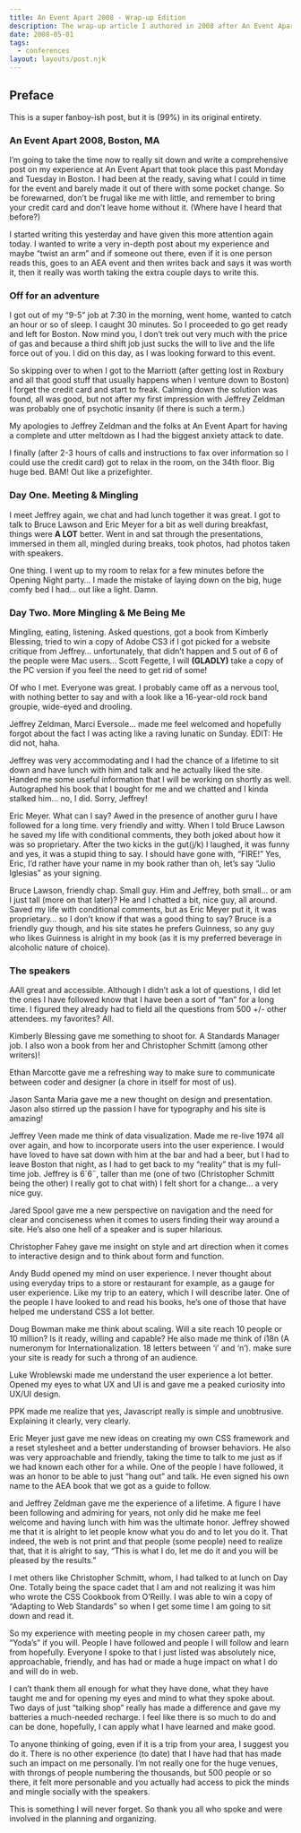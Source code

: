 ```yaml
---
title: An Event Apart 2008 - Wrap-up Edition
description: The wrap-up article I authored in 2008 after An Event Apart.
date: 2008-05-01
tags:
  - conferences
layout: layouts/post.njk
---
```


## Preface

This is a super fanboy-ish post, but it is (99%) in its original entirety.

### An Event Apart 2008, Boston, MA

I’m going to take the time now to really sit down and write a comprehensive post on my experience at An Event Apart that took place this past Monday and Tuesday in Boston. I had been at the ready, saving what I could in time for the event and barely made it out of there with some pocket change. So be forewarned, don’t be frugal like me with little, and remember to bring your credit card and don’t leave home without it. (Where have I heard that before?)

I started writing this yesterday and have given this more attention again today. I wanted to write a very in-depth post about my experience and maybe &ldquo;twist an arm&rdquo; and if someone out there, even if it is one person reads this, goes to an AEA event and then writes back and says it was worth it, then it really was worth taking the extra couple days to write this.

### Off for an adventure

I got out of my &ldquo;9-5&rdquo; job at 7:30 in the morning, went home, wanted to catch an hour or so of sleep. I caught 30 minutes. So I proceeded to go get ready and left for Boston. Now mind you, I don’t trek out very much with the price of gas and because a third shift job just sucks the will to live and the life force out of you. I did on this day, as I was looking forward to this event.

So skipping over to when I got to the Marriott (after getting lost in Roxbury and all that good stuff that usually happens when I venture down to Boston) I forget the credit card and start to freak. Calming down the solution was found, all was good, but not after my first impression with Jeffrey Zeldman was probably one of psychotic insanity (if there is such a term.)

My apologies to Jeffrey Zeldman and the folks at An Event Apart for having a complete and utter meltdown as I had the biggest anxiety attack to date.

I finally (after 2-3 hours of calls and instructions to fax over information so I could use the credit card) got to relax in the room, on the 34th floor. Big huge bed. BAM! Out like a prizefighter.

### Day One. Meeting & Mingling

I meet Jeffrey again, we chat and had lunch together it was great. I got to talk to Bruce Lawson and Eric Meyer for a bit as well during breakfast, things were __A LOT__ better. Went in and sat through the presentations, immersed in them all, mingled during breaks, took photos, had photos taken with speakers.

One thing. I went up to my room to relax for a few minutes before the Opening Night party&hellip; I made the mistake of laying down on the big, huge comfy bed I had&hellip; out like a light. Damn.

### Day Two. More Mingling & Me Being Me

Mingling, eating, listening. Asked questions, got a book from Kimberly Blessing, tried to win a copy of Adobe CS3 if I got picked for a website critique from Jeffrey&hellip; unfortunately, that didn’t happen and 5 out of 6 of the people were Mac users&hellip; Scott Fegette, I will __(GLADLY)__ take a copy of the PC version if you feel the need to get rid of some!

Of who I met. Everyone was great. I probably came off as a nervous tool, with nothing better to say and with a look like a 16-year-old rock band groupie, wide-eyed and drooling.

Jeffrey Zeldman, Marci Eversole&hellip; made me feel welcomed and hopefully forgot about the fact I was acting like a raving lunatic on Sunday. EDIT: He did not, haha.

Jeffrey was very accommodating and I had the chance of a lifetime to sit down and have lunch with him and talk and he actually liked the site. Handed me some useful information that I will be working on shortly as well. Autographed his book that I bought for me and we chatted and I kinda stalked him&hellip; no, I did. Sorry, Jeffrey!

Eric Meyer. What can I say? Awed in the presence of another guru I have followed for a long time. very friendly and witty. When I told Bruce Lawson he saved my life with conditional comments, they both joked about how it was so proprietary. After the two kicks in the gut(j/k) I laughed, it was funny and yes, it was a stupid thing to say. I should have gone with, &ldquo;FIRE!&rdquo; Yes, Eric, I’d rather have your name in my book rather than oh, let’s say &ldquo;Julio Iglesias&rdquo; as your signing.

Bruce Lawson, friendly chap. Small guy. Him and Jeffrey, both small&hellip; or am I just tall (more on that later)? He and I chatted a bit, nice guy, all around. Saved my life with conditional comments, but as Eric Meyer put it, it was proprietary&hellip; so I don’t know if that was a good thing to say? Bruce is a friendly guy though, and his site states he prefers Guinness, so any guy who likes Guinness is alright in my book (as it is my preferred beverage in alcoholic nature of choice).

### The speakers

AAll great and accessible. Although I didn’t ask a lot of questions, I did let the ones I have followed know that I have been a sort of &ldquo;fan&rdquo; for a long time. I figured they already had to field all the questions from 500 +/- other attendees. my favorites? All.

Kimberly Blessing gave me something to shoot for. A Standards Manager job. I also won a book from her and Christopher Schmitt (among other writers)!

Ethan Marcotte gave me a refreshing way to make sure to communicate between coder and designer (a chore in itself for most of us).

Jason Santa Maria gave me a new thought on design and presentation. Jason also stirred up the passion I have for typography and his site is amazing!

Jeffrey Veen made me think of data visualization. Made me re-live 1974 all over again, and how to incorporate users into the user experience. I would have loved to have sat down with him at the bar and had a beer, but I had to leave Boston that night, as I had to get back to my &ldquo;reality&rdquo; that is my full-time job. Jeffrey is 6&acute;6&dblac;, taller than me (one of two (Christopher Schmitt being the other) I really got to chat with) I felt short for a change&hellip; a very nice guy.

Jared Spool gave me a new perspective on navigation and the need for clear and conciseness when it comes to users finding their way around a site. He’s also one hell of a speaker and is super hilarious.

Christopher Fahey gave me insight on style and art direction when it comes to interactive design and to think about form and function.

Andy Budd opened my mind on user experience. I never thought about using everyday trips to a store or restaurant for example, as a gauge for user experience. Like my trip to an eatery, which I will describe later. One of the people I have looked to and read his books, he’s one of those that have helped me understand CSS a lot better.

Doug Bowman make me think about scaling. Will a site reach 10 people or 10 million? Is it ready, willing and capable? He also made me think of i18n (A numeronym for Internationalization. 18 letters between ‘i’ and ‘n’). make sure your site is ready for such a throng of an audience.

Luke Wroblewski made me understand the user experience a lot better. Opened my eyes to what UX and UI is and gave me a peaked curiosity into UX/UI design.

PPK made me realize that yes, Javascript really is simple and unobtrusive. Explaining it clearly, very clearly.

Eric Meyer just gave me new ideas on creating my own CSS framework and a reset stylesheet and a better understanding of browser behaviors. He also was very approachable and friendly, taking the time to talk to me just as if we had known each other for a while. One of the people I have followed, it was an honor to be able to just &ldquo;hang out&rdquo; and talk. He even signed his own name to the AEA book that we got as a guide to follow.

and Jeffrey Zeldman gave me the experience of a lifetime. A figure I have been following and admiring for years, not only did he make me feel welcome and having lunch with him was the ultimate honor. Jeffrey showed me that it is alright to let people know what you do and to let you do it. That indeed, the web is not print and that people (some people) need to realize that, that it is alright to say, &ldquo;This is what I do, let me do it and you will be pleased by the results.&rdquo;

I met others like Christopher Schmitt, whom, I had talked to at lunch on Day One. Totally being the space cadet that I am and not realizing it was him who wrote the CSS Cookbook from O’Reilly. I was able to win a copy of &ldquo;Adapting to Web Standards&rdquo; so when I get some time I am going to sit down and read it.

So my experience with meeting people in my chosen career path, my &ldquo;Yoda’s&rdquo; if you will. People I have followed and people I will follow and learn from hopefully. Everyone I spoke to that I just listed was absolutely nice, approachable, friendly, and has had or made a huge impact on what I do and will do in web.

I can’t thank them all enough for what they have done, what they have taught me and for opening my eyes and mind to what they spoke about. Two days of just &ldquo;talking shop&rdquo; really has made a difference and gave my batteries a much-needed recharge. I feel like there is so much to do and can be done, hopefully, I can apply what I have learned and make good.

To anyone thinking of going, even if it is a trip from your area, I suggest you do it. There is no other experience (to date) that I have had that has made such an impact on me personally. I’m not really one for the huge venues, with throngs of people numbering the thousands, but 500 people or so there, it felt more personable and you actually had access to pick the minds and mingle socially with the speakers.

This is something I will never forget. So thank you all who spoke and were involved in the planning and organizing.
